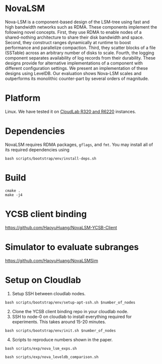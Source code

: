 # NovaLSM
Nova-LSM is a component-based design of the LSM-tree using fast and high bandwidth networks such as RDMA. These components implement the following novel concepts.  First, they use RDMA to enable nodes of a shared-nothing architecture to share their disk bandwidth and space. Second, they construct ranges dynamically at runtime to boost performance and parallelize compaction. Third, they scatter blocks of a file (SSTable) across an arbitrary number of disks to scale. Fourth, the logging component separates availability of log records from their durability.  These designs provide for alternative implementations of a component with different configuration settings.  We present an implementation of these designs using LevelDB.  Our evaluation shows Nova-LSM scales and outperforms its monolithic counter-part by several orders of magnitude. 

# Platform
Linux. We have tested it on [CloudLab R320 and R6220](https://docs.cloudlab.us/hardware.html) instances. 

# Dependencies
NovaLSM requires RDMA packages, `gflags`, and `fmt`. You may install all of its required dependencies using
```
bash scripts/bootstrap/env/install-deps.sh
```

# Build
```
cmake .
make -j4
```

# YCSB client binding
https://github.com/HaoyuHuang/NovaLSM-YCSB-Client

# Simulator to evaluate subranges
https://github.com/HaoyuHuang/NovaLSMSim

# Setup on Cloudlab
1. Setup SSH between cloudlab nodes. 
```
bash scripts/bootstrap/env/setup-apt-ssh.sh $number_of_nodes
```
2. Clone the YCSB client binding repo in your cloudlab node. 
3. SSH to node-0 on cloudlab to install everything required for experiments. This takes around 15-20 minutes. 
```
bash scripts/bootstrap/env/init.sh $number_of_nodes
```
4. Scripts to reproduce numbers shown in the paper.
```
bash scripts/exp/nova_lsm_exps.sh
```
```
bash scripts/exp/nova_leveldb_comparison.sh
```
